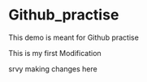 # Github_practise
This demo is meant for Github practise 

This is my first Modification

srvy making changes here
